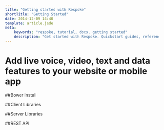 ```yaml
---
title: "Getting started with Respoke"
shortTitle: "Getting Started"
date: 2014-12-09 14:40
template: article.jade
meta:
    keywords: "respoke, tutorial, docs, getting started"
    description: "Get started with Respoke. Quickstart guides, reference documentation, and FAQs for developers. REST | Javascript"
---
```


# Add live voice, video, text and data features to your website or mobile app


##Bower Install

##Client Libraries

##Server Libraries

##REST API
